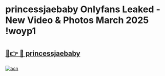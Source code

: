 # princessjaebaby Onlyfans Leaked - New Video & Photos March 2025 !woyp1

# <h2><a href="https://davan0.iuczelnia.edu.pl?title=princessjaebaby&ref=woyp1">🔗👉 🔴 princessjaebaby</a></h2>

[![acn](https://github.com/user-attachments/assets/0f9c940e-d8b0-45ae-aac7-cd30a18b3e1c)](https://davan0.iuczelnia.edu.pl?title=princessjaebaby&ref=woyp1)

